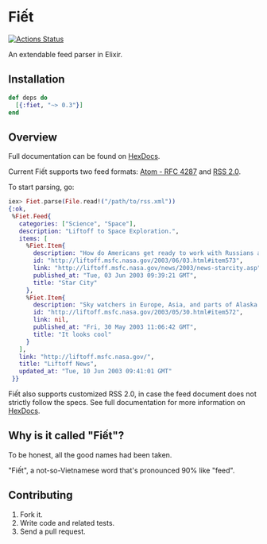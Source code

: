 # Fiết

[![Actions Status](https://github.com/qcam/fiet/workflows/CI/badge.svg)](https://github.com/qcam/fiet/actions)

An extendable feed parser in Elixir.

## Installation

```elixir
def deps do
  [{:fiet, "~> 0.3"}]
end
```

## Overview

Full documentation can be found on [HexDocs](https://hexdocs.pm/fiet).

Current Fiết supports two feed formats: [Atom - RFC 4287](https://tools.ietf.org/html/rfc4287) and [RSS 2.0](cyber.harvard.edu/rss/rss.html).

To start parsing, go:

```elixir
iex> Fiet.parse(File.read!("/path/to/rss.xml"))
{:ok,
 %Fiet.Feed{
   categories: ["Science", "Space"],
   description: "Liftoff to Space Exploration.",
   items: [
     %Fiet.Item{
       description: "How do Americans get ready to work with Russians aboard the International Space Station? They take a crash course in culture, language and protocol at Russia's &lt;a href=\"http://howe.iki.rssi.ru/GCTC/gctc_e.htm\"&gt;Star City&lt;/a&gt;.",
       id: "http://liftoff.msfc.nasa.gov/2003/06/03.html#item573",
       link: "http://liftoff.msfc.nasa.gov/news/2003/news-starcity.asp",
       published_at: "Tue, 03 Jun 2003 09:39:21 GMT",
       title: "Star City"
     },
     %Fiet.Item{
       description: "Sky watchers in Europe, Asia, and parts of Alaska and Canada will experience a &lt;a href=\"http://science.nasa.gov/headlines/y2003/30may_solareclipse.htm\"&gt;partial eclipse of the Sun&lt;/a&gt; on Saturday, May 31st.",
       id: "http://liftoff.msfc.nasa.gov/2003/05/30.html#item572",
       link: nil,
       published_at: "Fri, 30 May 2003 11:06:42 GMT",
       title: "It looks cool"
     }
   ],
   link: "http://liftoff.msfc.nasa.gov/",
   title: "Liftoff News",
   updated_at: "Tue, 10 Jun 2003 09:41:01 GMT"
 }}
```

Fiết also supports customized RSS 2.0, in case the feed document does not strictly follow the specs. See full documentation for more information on [HexDocs](https://hexdocs.pm/fiet).

## Why is it called "Fiết"?

To be honest, all the good names had been taken.

"Fiết", a not-so-Vietnamese word that's pronounced 90% like "feed".

## Contributing

1. Fork it.
2. Write code and related tests.
3. Send a pull request.
